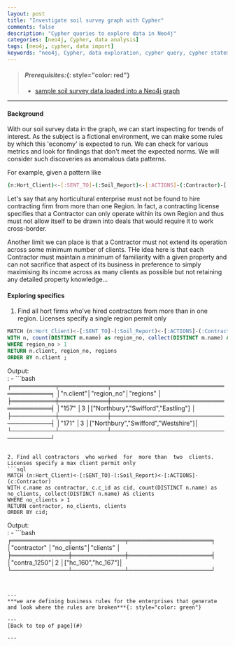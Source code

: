 ```yaml
---
layout: post
title: "Investigate soil survey graph with Cypher"
comments: false
description: "Cypher queries to explore data in Neo4j"
categories: [neo4j, Cypher, data analysis]
tags: [neo4j, cypher, data import]
keywords: "neo4j, Cypher, data exploration, cypher query, cypher statements, data analysis"
---
```


> #### *Prerequisites:*{: style="color: red"}
> - [sample soil survey data loaded into a Neo4j graph](/2018/Import-CSV-data-into-Docker-Neo4j-container/)

---

#### Background

With our soil survey data in the graph, we can start inspecting for trends of interest. As the subject is a fictional environment, we can make some rules by which this 'economy' is expected to run. We can check for various metrics and look for findings that don't meet the expected norms. We will consider such discoveries as anomalous data patterns.

For example, given a pattern like
```bash
(n:Hort_Client)<-[:SENT_TO]-(:Soil_Report)<-[:ACTIONS]-(:Contractor)-[:OPERATES_IN]->(m:Region)
```
Let's say that any horticultural enterprise must not be found to hire contracting firm from more than one Region. In fact, a contracting license specifies that a Contractor can only operate within its own Region and thus must not allow itself to be drawn into deals that would require it to work cross-border.

Another limit we can place is that a Contractor must not extend its operation across some minimum number of clients. THe idea here is that each Contractor must maintain a minimum of familiarity with a given property and can not sacrifice that aspect of its business in preference to simply maximising its income across as many clients as possible but not retaining any detailed property knowledge...

#### Exploring specifics

1. Find all hort firms  who've hired contractors from  more than in one region. Licenses specify a single region permit only
```sql
MATCH (n:Hort_Client)<-[:SENT_TO]-(:Soil_Report)<-[:ACTIONS]-(:Contractor)-[:OPERATES_IN]->(m:Region)
WITH n, count(DISTINCT m.name) as region_no, collect(DISTINCT m.name) AS regions
WHERE region_no > 1
RETURN n.client, region_no, regions 
ORDER BY n.client ;
```
Output:  
  : - ```bash
╒══════════╤═══════════╤════════════════════════════════════╕
│"n.client"│"region_no"│"regions"                           │
╞══════════╪═══════════╪════════════════════════════════════╡
│"157"     │3          │["Northbury","Swifford","Eastling"] │
├──────────┼───────────┼────────────────────────────────────┤
│"171"     │3          │["Northbury","Swifford","Westshire"]│
└──────────┴───────────┴────────────────────────────────────┘
```

2. Find all contractors  who worked  for  more than  two  clients. Licenses specify a max client permit only
```sql
MATCH (n:Hort_Client)<-[:SENT_TO]-(:Soil_Report)<-[:ACTIONS]-(c:Contractor)
WITH c.name as contractor, c.c_id as cid, count(DISTINCT n.name) as no_clients, collect(DISTINCT n.name) AS clients
WHERE no_clients > 1
RETURN contractor, no_clients, clients 
ORDER BY cid;
```
Output:  
  : - ```bash
╒═════════════╤════════════╤═══════════════════╕
│"contractor" │"no_clients"│"clients"          │
╞═════════════╪════════════╪═══════════════════╡
│"contra_1250"│2           │["hc_160","hc_167"]│
└─────────────┴────────────┴───────────────────┘
```
  
  
---
***we are defining business rules for the enterprises that generate and look where the rules are broken***{: style="color: green"}

---
[Back to top of page](#)

---



